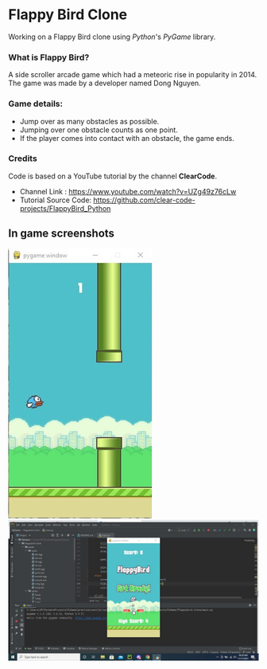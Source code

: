 # Flappy Bird Clone
Working on a Flappy Bird clone using _Python_'s _PyGame_ library.

### What is Flappy Bird?
A side scroller arcade game which had a meteoric rise in popularity in 2014. The game was made by a developer named Dong Nguyen.

### Game details:
* Jump over as many obstacles as possible.
* Jumping over one obstacle counts as one point.
* If the player comes into contact with an obstacle, the game ends.

### Credits
Code is based on a YouTube tutorial by the channel **ClearCode**.
* Channel Link : https://www.youtube.com/watch?v=UZg49z76cLw
* Tutorial Source Code: https://github.com/clear-code-projects/FlappyBird_Python

## In game screenshots

![alt text](assets/projectscreenshots/ss2.jpg)
![alt text](assets/projectscreenshots/SharedScreenshot.jpg)
